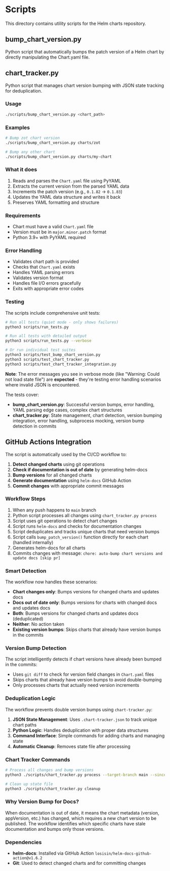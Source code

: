 # Scripts

This directory contains utility scripts for the Helm charts repository.

## bump_chart_version.py

Python script that automatically bumps the patch version of a Helm chart by directly manipulating the Chart.yaml file.

## chart_tracker.py

Python script that manages chart version bumping with JSON state tracking for deduplication.

### Usage

```bash
./scripts/bump_chart_version.py <chart_path>
```

### Examples

```bash
# Bump zot chart version
./scripts/bump_chart_version.py charts/zot

# Bump any other chart
./scripts/bump_chart_version.py charts/my-chart
```

### What it does

1. Reads and parses the `Chart.yaml` file using PyYAML
2. Extracts the current version from the parsed YAML data
3. Increments the patch version (e.g., `0.1.82` → `0.1.83`)
4. Updates the YAML data structure and writes it back
5. Preserves YAML formatting and structure

### Requirements

- Chart must have a valid `Chart.yaml` file
- Version must be in `major.minor.patch` format
- Python 3.9+ with PyYAML required

### Error Handling

- Validates chart path is provided
- Checks that `Chart.yaml` exists
- Handles YAML parsing errors
- Validates version format
- Handles file I/O errors gracefully
- Exits with appropriate error codes

### Testing

The scripts include comprehensive unit tests:

```bash
# Run all tests (quiet mode - only shows failures)
python3 scripts/run_tests.py

# Run all tests with detailed output
python3 scripts/run_tests.py --verbose

# Or run individual test suites
python3 scripts/test_bump_chart_version.py
python3 scripts/test_chart_tracker.py
python3 scripts/test_chart_tracker_integration.py
```

**Note**: The error messages you see in verbose mode (like "Warning: Could not load state file") are **expected** - they're testing error handling scenarios where invalid JSON is encountered.

The tests cover:
- **bump_chart_version.py**: Successful version bumps, error handling, YAML parsing edge cases, complex chart structures
- **chart_tracker.py**: State management, chart detection, version bumping integration, error handling, subprocess mocking, version bump detection in commits

## GitHub Actions Integration

The script is automatically used by the CI/CD workflow to:

1. **Detect changed charts** using git operations
2. **Check if documentation is out of date** by generating helm-docs
3. **Bump versions** for all changed charts
4. **Generate documentation** using `helm-docs` GitHub Action
5. **Commit changes** with appropriate commit messages

### Workflow Steps

1. When any push happens to `main` branch
2. Python script processes all changes using `chart_tracker.py process`
3. Script uses git operations to detect chart changes
4. Script runs `helm-docs` and checks for documentation changes
5. Script deduplicates and tracks unique charts that need version bumps
6. Script calls `bump_patch_version()` function directly for each chart (handled internally)
7. Generates helm-docs for all charts
8. Commits changes with message: `chore: auto-bump chart versions and update docs [skip pr]`

### Smart Detection

The workflow now handles these scenarios:
- **Chart changes only**: Bumps versions for changed charts and updates docs
- **Docs out of date only**: Bumps versions for charts with changed docs and updates docs
- **Both**: Bumps versions for changed charts and updates docs (deduplicated)
- **Neither**: No action taken
- **Existing version bumps**: Skips charts that already have version bumps in the commits

### Version Bump Detection

The script intelligently detects if chart versions have already been bumped in the commits:
- Uses `git diff` to check for version field changes in `Chart.yaml` files
- Skips charts that already have version bumps to avoid double-bumping
- Only processes charts that actually need version increments

### Deduplication Logic

The workflow prevents double version bumps using `chart-tracker.py`:
1. **JSON State Management**: Uses `.chart-tracker.json` to track unique chart paths
2. **Python Logic**: Handles deduplication with proper data structures
3. **Command Interface**: Simple commands for adding charts and managing state
4. **Automatic Cleanup**: Removes state file after processing

### Chart Tracker Commands

```bash
# Process all changes and bump versions
python3 ./scripts/chart_tracker.py process --target-branch main --since HEAD~1

# Clean up state file
python3 ./scripts/chart_tracker.py cleanup
```

### Why Version Bump for Docs?

When documentation is out of date, it means the chart metadata (version, appVersion, etc.) has changed, which requires a new chart version to be published. The workflow identifies which specific charts have stale documentation and bumps only those versions.

### Dependencies

- **helm-docs**: Installed via GitHub Action `losisin/helm-docs-github-action@v1.6.2`
- **Git**: Used to detect changed charts and for committing changes

